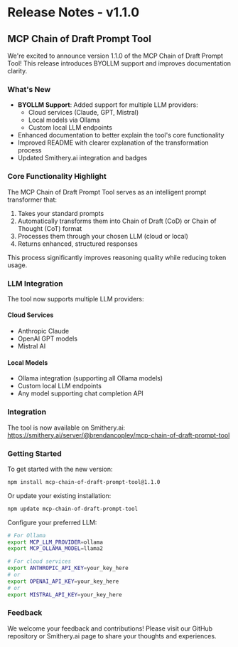 # Release Notes - v1.1.0

## MCP Chain of Draft Prompt Tool

We're excited to announce version 1.1.0 of the MCP Chain of Draft Prompt Tool! This release introduces BYOLLM support and improves documentation clarity.

### What's New

- **BYOLLM Support**: Added support for multiple LLM providers:
  - Cloud services (Claude, GPT, Mistral)
  - Local models via Ollama
  - Custom local LLM endpoints
- Enhanced documentation to better explain the tool's core functionality
- Improved README with clearer explanation of the transformation process
- Updated Smithery.ai integration and badges

### Core Functionality Highlight

The MCP Chain of Draft Prompt Tool serves as an intelligent prompt transformer that:

1. Takes your standard prompts
2. Automatically transforms them into Chain of Draft (CoD) or Chain of Thought (CoT) format
3. Processes them through your chosen LLM (cloud or local)
4. Returns enhanced, structured responses

This process significantly improves reasoning quality while reducing token usage.

### LLM Integration

The tool now supports multiple LLM providers:

#### Cloud Services
- Anthropic Claude
- OpenAI GPT models
- Mistral AI

#### Local Models
- Ollama integration (supporting all Ollama models)
- Custom local LLM endpoints
- Any model supporting chat completion API

### Integration

The tool is now available on Smithery.ai:
https://smithery.ai/server/@brendancopley/mcp-chain-of-draft-prompt-tool

### Getting Started

To get started with the new version:

```bash
npm install mcp-chain-of-draft-prompt-tool@1.1.0
```

Or update your existing installation:

```bash
npm update mcp-chain-of-draft-prompt-tool
```

Configure your preferred LLM:

```bash
# For Ollama
export MCP_LLM_PROVIDER=ollama
export MCP_OLLAMA_MODEL=llama2

# For cloud services
export ANTHROPIC_API_KEY=your_key_here
# or
export OPENAI_API_KEY=your_key_here
# or
export MISTRAL_API_KEY=your_key_here
```

### Feedback

We welcome your feedback and contributions! Please visit our GitHub repository or Smithery.ai page to share your thoughts and experiences. 